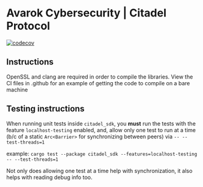 # Avarok Cybersecurity | Citadel Protocol
[![codecov](https://codecov.io/gh/Avarok-Cybersecurity/Lusna/branch/master/graph/badge.svg?token=J739KOHOZR)](https://codecov.io/gh/Avarok-Cybersecurity/Lusna)

## Instructions
OpenSSL and clang are required in order to compile the libraries. View the CI files in .github for an example of getting the code to compile on a bare machine

## Testing instructions
When running unit tests inside `citadel_sdk`, you **must** run the tests with the feature `localhost-testing` enabled, and, allow only one test to run at a time (b/c of a static `Arc<Barrier>` for synchronizing between peers) via `-- --test-threads=1`

example: `cargo test --package citadel_sdk --features=localhost-testing -- --test-threads=1`

Not only does allowing one test at a time help with synchronization, it also helps with reading debug info too.